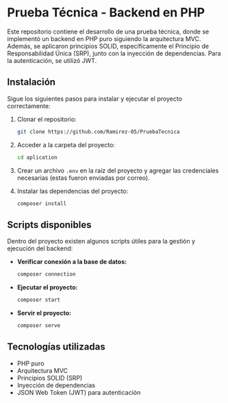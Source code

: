 # Prueba Técnica - Backend en PHP

Este repositorio contiene el desarrollo de una prueba técnica, donde se implementó un backend en PHP puro siguiendo la arquitectura MVC. Además, se aplicaron principios SOLID, específicamente el Principio de Responsabilidad Única (SRP), junto con la inyección de dependencias. Para la autenticación, se utilizó JWT.

## Instalación

Sigue los siguientes pasos para instalar y ejecutar el proyecto correctamente:

1. Clonar el repositorio:
   ```sh
   git clone https://github.com/Ramirez-05/PruebaTecnica
   ```

2. Acceder a la carpeta del proyecto:
   ```sh
   cd aplication
   ```

3. Crear un archivo `.env` en la raíz del proyecto y agregar las credenciales necesarias (estas fueron enviadas por correo).

4. Instalar las dependencias del proyecto:
   ```sh
   composer install
   ```

## Scripts disponibles

Dentro del proyecto existen algunos scripts útiles para la gestión y ejecución del backend:

- **Verificar conexión a la base de datos:**
  ```sh
  composer connection
  ```

- **Ejecutar el proyecto:**
  ```sh
  composer start
  ```

- **Servir el proyecto:**
  ```sh
  composer serve
  ```

## Tecnologías utilizadas
- PHP puro
- Arquitectura MVC
- Principios SOLID (SRP)
- Inyección de dependencias
- JSON Web Token (JWT) para autenticación


